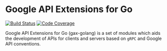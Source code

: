 Google API Extensions for Go
============================

[![Build Status](https://travis-ci.org/googleapis/gax-golang.svg?branch=master)](https://travis-ci.org/googleapis/gax-golang)
[![Code Coverage](https://img.shields.io/codecov/c/github/googleapis/gax-golang.svg)](https://codecov.io/github/googleapis/gax-golang)

Google API Extensions for Go (gax-golang) is a set of modules which aids the
development of APIs for clients and servers based on `gRPC` and Google API
conventions.
